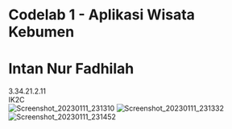 # Codelab 1 - Aplikasi Wisata Kebumen
# Intan Nur Fadhilah
 3.34.21.2.11 <br>
 IK2C <br>
![Screenshot_20230111_231310](https://user-images.githubusercontent.com/92924377/211859984-7ca75949-245c-4cc6-a77b-308139f02354.png)
![Screenshot_20230111_231332](https://user-images.githubusercontent.com/92924377/211859996-1304ad9d-c2ac-48fc-abb1-4ecf50b8f9d7.png)
![Screenshot_20230111_231452](https://user-images.githubusercontent.com/92924377/211860004-3ea439c2-44be-4240-956d-ec139c3651d1.png)
